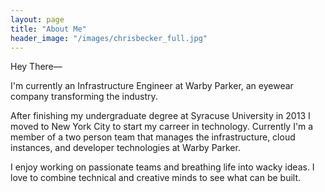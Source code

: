 ```yaml
---
layout: page
title: "About Me"
header_image: "/images/chrisbecker_full.jpg"
---
```


Hey There—

I'm currently an Infrastructure Engineer at Warby Parker, an eyewear company
transforming the industry.

After finishing my undergraduate degree at Syracuse University in 2013 I moved
to New York City to start my carreer in technology. Currently I'm a member of a
two person team that manages the infrastructure, cloud instances, and developer
technologies at Warby Parker.

I enjoy working on passionate teams and breathing life into wacky ideas. I love
to combine technical and creative minds to see what can be built.

